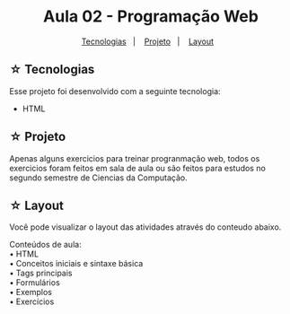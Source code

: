 <h1 align="center">Aula 02 - Programação Web</h1>

<p align="center">
  <a href="#-tecnologias">Tecnologias</a>&nbsp;&nbsp;&nbsp;|&nbsp;&nbsp;&nbsp;
  <a href="#-projeto">Projeto</a>&nbsp;&nbsp;&nbsp;|&nbsp;&nbsp;&nbsp;
  <a href="#-layout">Layout</a>&nbsp;&nbsp;&nbsp;
</p>

## ☆ Tecnologias

Esse projeto foi desenvolvido com a seguinte tecnologia:
- HTML

## ☆ Projeto
Apenas alguns exercicios para treinar progranmação web, todos os exercicios foram feitos em sala de aula ou são feitos para estudos no segundo semestre de Ciencias da Computação.

## ☆ Layout

Você pode visualizar o layout das atividades através do conteudo abaixo.<br>

Conteúdos de aula: <br>
• HTML <br>
• Conceitos iniciais e sintaxe básica <br>
• Tags principais <br>
• Formulários <br>
• Exemplos <br>
• Exercícios
